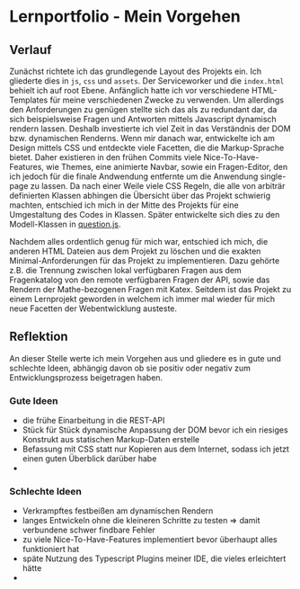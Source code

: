 # Lernportfolio - Mein Vorgehen

## Verlauf

Zunächst richtete ich das grundlegende Layout des Projekts ein. Ich gliederte dies in
`js`, `css` und `assets`. Der Serviceworker und die `index.html` behielt ich auf root 
Ebene. Anfänglich hatte ich vor verschiedene HTML-Templates für meine verschiedenen Zwecke
zu verwenden. Um allerdings den Anforderungen zu genügen stellte sich das als zu redundant
dar, da sich beispielsweise Fragen und Antworten mittels Javascript dynamisch rendern
lassen. Deshalb investierte ich viel Zeit in das Verständnis der DOM bzw. dynamischen 
Renderns. Wenn mir danach war, entwickelte ich am Design mittels CSS und entdeckte viele
Facetten, die die Markup-Sprache bietet. Daher existieren in den frühen Commits viele 
Nice-To-Have-Features, wie Themes, eine animierte Navbar, sowie ein Fragen-Editor, 
den ich jedoch für die finale Andwendung entfernte um die Anwendung single-page zu lassen.
Da nach einer Weile viele CSS Regeln, die alle von arbiträr definierten Klassen abhingen
die Übersicht über das Projekt schwierig machten, entschied ich mich in der Mitte des
Projekts für eine Umgestaltung des Codes in Klassen. Später entwickelte sich dies zu den
Modell-Klassen in [question.js](js/question.js). 

Nachdem alles ordentlich genug für mich war, entschied ich mich, die anderen HTML Dateien 
aus dem Projekt zu löschen und die exakten Minimal-Anforderungen für das Projekt zu implementieren.
Dazu gehörte z.B. die Trennung zwischen lokal verfügbaren Fragen aus dem Fragenkatalog von
den remote verfügbaren Fragen der API, sowie das Rendern der Mathe-bezogenen Fragen mit Katex.
Seitdem ist das Projekt zu einem Lernprojekt geworden in welchem ich immer mal wieder für mich neue
Facetten der Webentwicklung austeste.

## Reflektion

An dieser Stelle werte ich mein Vorgehen aus und gliedere es in gute und schlechte Ideen, 
abhängig davon ob sie positiv oder negativ zum Entwicklungsprozess beigetragen haben.

### Gute Ideen

* die frühe Einarbeitung in die REST-API
* Stück für Stück dynamische Anpassung der DOM bevor ich ein riesiges Konstrukt aus statischen Markup-Daten erstelle
* Befassung mit CSS statt nur Kopieren aus dem Internet, sodass ich jetzt einen guten Überblick darüber habe
* 

### Schlechte Ideen

* Verkrampftes festbeißen am dynamischen Rendern
* langes Entwickeln ohne die kleineren Schritte zu testen => damit verbundene schwer findbare Fehler
* zu viele Nice-To-Have-Features implementiert bevor überhaupt alles funktioniert hat
* späte Nutzung des Typescript Plugins meiner IDE, die vieles erleichtert hätte
* 